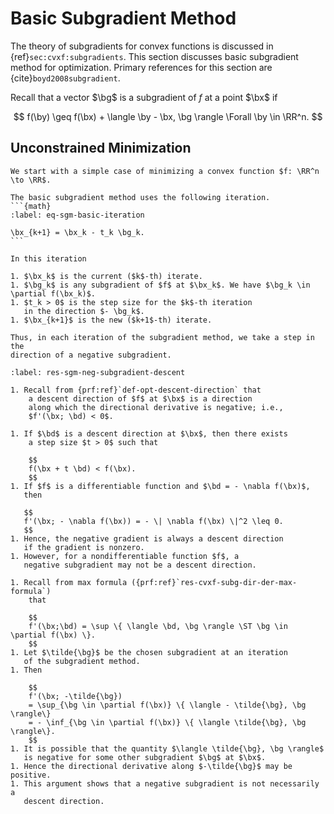# Basic Subgradient Method

The theory of subgradients for convex functions
is discussed in {ref}`sec:cvxf:subgradients`.
This section discusses basic subgradient method
for optimization.
Primary references for this section are
{cite}`boyd2008subgradient`.


Recall that a vector $\bg$ is a subgradient of $f$ at a point $\bx$ if

$$
f(\by) \geq f(\bx) + \langle \by - \bx, \bg \rangle \Forall \by \in \RR^n.
$$

## Unconstrained Minimization

````{div}
We start with a simple case of minimizing a convex function $f: \RR^n \to \RR$.

The basic subgradient method uses the following iteration.
```{math}
:label: eq-sgm-basic-iteration

\bx_{k+1} = \bx_k - t_k \bg_k.
```

In this iteration

1. $\bx_k$ is the current ($k$-th) iterate.
1. $\bg_k$ is any subgradient of $f$ at $\bx_k$. We have $\bg_k \in \partial f(\bx_k)$.
1. $t_k > 0$ is the step size for the $k$-th iteration
   in the direction $- \bg_k$.
1. $\bx_{k+1}$ is the new ($k+1$-th) iterate.

Thus, in each iteration of the subgradient method, we take a step in the
direction of a negative subgradient.
````

```{prf:observation} Negative subgradient need not be a descent direction
:label: res-sgm-neg-subgradient-descent

1. Recall from {prf:ref}`def-opt-descent-direction` that
    a descent direction of $f$ at $\bx$ is a direction
    along which the directional derivative is negative; i.e.,
    $f'(\bx; \bd) < 0$.

1. If $\bd$ is a descent direction at $\bx$, then there exists
    a step size $t > 0$ such that

    $$
    f(\bx + t \bd) < f(\bx).
    $$
1. If $f$ is a differentiable function and $\bd = - \nabla f(\bx)$,
   then

   $$
   f'(\bx; - \nabla f(\bx)) = - \| \nabla f(\bx) \|^2 \leq 0.
   $$
1. Hence, the negative gradient is always a descent direction
   if the gradient is nonzero.
1. However, for a nondifferentiable function $f$, a
   negative subgradient may not be a descent direction.

1. Recall from max formula ({prf:ref}`res-cvxf-subg-dir-der-max-formula`)
    that

    $$
    f'(\bx;\bd) = \sup \{ \langle \bd, \bg \rangle \ST \bg \in \partial f(\bx) \}.
    $$
1. Let $\tilde{\bg}$ be the chosen subgradient at an iteration
   of the subgradient method.
1. Then 

    $$
    f'(\bx; -\tilde{\bg}) 
    = \sup_{\bg \in \partial f(\bx)} \{ \langle - \tilde{\bg}, \bg \rangle\}
    = - \inf_{\bg \in \partial f(\bx)} \{ \langle \tilde{\bg}, \bg \rangle\}.
    $$
1. It is possible that the quantity $\langle \tilde{\bg}, \bg \rangle$
   is negative for some other subgradient $\bg$ at $\bx$.
1. Hence the directional derivative along $-\tilde{\bg}$ may be positive.
1. This argument shows that a negative subgradient is not necessarily a
   descent direction.
```